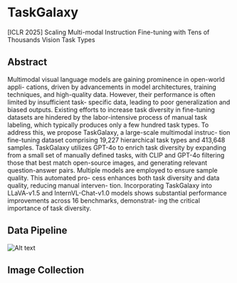 # TaskGalaxy
[ICLR 2025] Scaling Multi-modal Instruction Fine-tuning with Tens of Thousands Vision Task Types

## Abstract
Multimodal visual language models are gaining prominence in open-world appli- cations, driven by advancements in model architectures, training techniques, and high-quality data. However, their performance is often limited by insufficient task- specific data, leading to poor generalization and biased outputs. Existing efforts to increase task diversity in fine-tuning datasets are hindered by the labor-intensive process of manual task labeling, which typically produces only a few hundred task types. To address this, we propose TaskGalaxy, a large-scale multimodal instruc- tion fine-tuning dataset comprising 19,227 hierarchical task types and 413,648 samples. TaskGalaxy utilizes GPT-4o to enrich task diversity by expanding from a small set of manually defined tasks, with CLIP and GPT-4o filtering those that best match open-source images, and generating relevant question-answer pairs. Multiple models are employed to ensure sample quality. This automated pro- cess enhances both task diversity and data quality, reducing manual interven- tion. Incorporating TaskGalaxy into LLaVA-v1.5 and InternVL-Chat-v1.0 models shows substantial performance improvements across 16 benchmarks, demonstrat- ing the critical importance of task diversity.

## Data Pipeline
![Alt text](TaskGalaxy/Pipeline/taskgalaxy_pipeline.png)

## Image Collection

